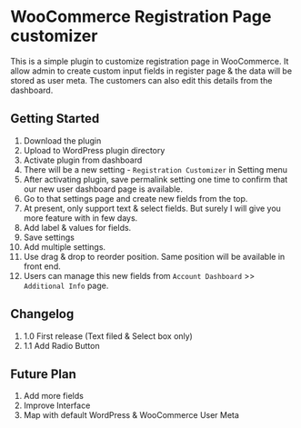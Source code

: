 # WooCommerce Registration Page customizer

This is a simple plugin to customize registration page in WooCommerce. It allow admin to create custom input fields in register page & the data will be stored as user meta. The customers can also edit this details from the dashboard.

## Getting Started

1. Download the plugin
2. Upload to WordPress plugin directory
3. Activate plugin from dashboard
4. There will be a new setting - `Registration Customizer` in Setting menu
5. After activating plugin, save permalink setting one time to confirm that our new user dashboard page is available.
5. Go to that settings page and create new fields from the top.
6. At present, only support text & select fields. But surely I will give you more feature with in few days.
7. Add label & values for fields.
8. Save settings
9. Add multiple settings.
10. Use drag & drop to reorder  position. Same position will be available in front end.
11. Users can manage this new fields from `Account Dashboard` >> `Additional Info` page.

## Changelog

1. 1.0 First release (Text filed & Select box only)
2. 1.1 Add Radio Button

## Future Plan

1. Add more fields
2. Improve Interface
3. Map with default WordPress & WooCommerce User Meta

